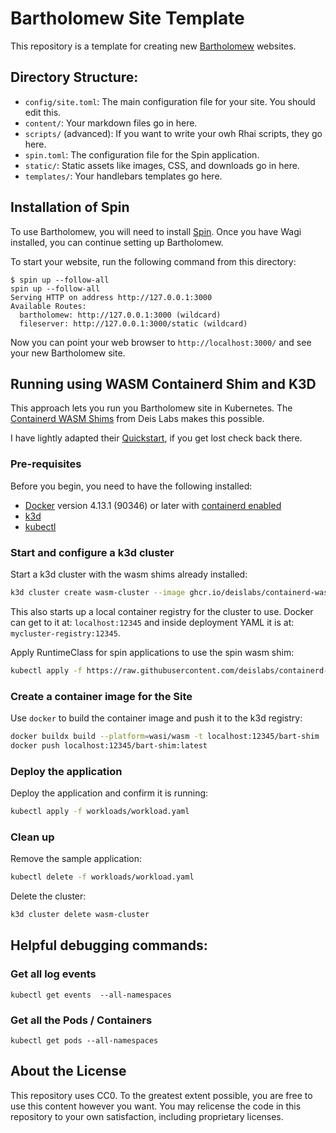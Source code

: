 # Bartholomew Site Template

This repository is a template for creating new [Bartholomew](https://github.com/fermyon/bartholomew) websites.

## Directory Structure:

- `config/site.toml`: The main configuration file for your site. You should edit this.
- `content/`: Your markdown files go in here.
- `scripts/` (advanced): If you want to write your owh Rhai scripts, they go here.
- `spin.toml`: The configuration file for the Spin application.
- `static/`: Static assets like images, CSS, and downloads go in here.
- `templates/`: Your handlebars templates go here. 

## Installation of Spin

To use Bartholomew, you will need to install [Spin](https://spin.fermyon.dev).
Once you have Wagi installed, you can continue setting up Bartholomew.

To start your website, run the following command from this directory:

```console
$ spin up --follow-all
spin up --follow-all
Serving HTTP on address http://127.0.0.1:3000
Available Routes:
  bartholomew: http://127.0.0.1:3000 (wildcard)
  fileserver: http://127.0.0.1:3000/static (wildcard)
```

Now you can point your web browser to `http://localhost:3000/` and see your new Bartholomew site.


## Running using WASM Containerd Shim and K3D

This approach lets you run you Bartholomew site in Kubernetes. The [Containerd WASM Shims](https://github.com/deislabs/containerd-wasm-shims/tree/main) from Deis Labs
makes this possible. 

I have lightly adapted their [Quickstart](https://github.com/deislabs/containerd-wasm-shims/blob/main/containerd-shim-spin-v1/quickstart.md), if you get lost
check back there.

### Pre-requisites
Before you begin, you need to have the following installed:

- [Docker](https://docs.docker.com/install/) version 4.13.1 (90346) or later with [containerd enabled](https://docs.docker.com/desktop/containerd/)
- [k3d](https://k3d.io/v5.4.6/#installation)
- [kubectl](https://kubernetes.io/docs/tasks/tools/#kubectl)

### Start and configure a k3d cluster

Start a k3d cluster with the wasm shims already installed:

```bash
k3d cluster create wasm-cluster --image ghcr.io/deislabs/containerd-wasm-shims/examples/k3d:v0.3.3 -p "3000:3000@loadbalancer" -p "8081:80@loadbalancer" --agents 1 --registry-create mycluster-registry:12345
```

This also starts up a local container registry for the cluster to use. Docker can get to it at: `localhost:12345` and inside deployment YAML it is at: `mycluster-registry:12345`.

Apply RuntimeClass for spin applications to use the spin wasm shim:

```bash
kubectl apply -f https://raw.githubusercontent.com/deislabs/containerd-wasm-shims/main/deployments/workloads/runtime.yaml
```

### Create a container image for the Site

Use `docker` to build the container image and push it to the k3d registry:

```bash
docker buildx build --platform=wasi/wasm -t localhost:12345/bart-shim .
docker push localhost:12345/bart-shim:latest
```

### Deploy the application

Deploy the application and confirm it is running:

```bash
kubectl apply -f workloads/workload.yaml
```

### Clean up

Remove the sample application:

```bash
kubectl delete -f workloads/workload.yaml
```

Delete the cluster:

```bash
k3d cluster delete wasm-cluster
```

## Helpful debugging commands:

### Get all log events

`kubectl get events  --all-namespaces`

### Get all the Pods / Containers

`kubectl get pods --all-namespaces`

## About the License

This repository uses CC0. To the greatest extent possible, you are free to use this content however you want.
You may relicense the code in this repository to your own satisfaction, including proprietary licenses.
